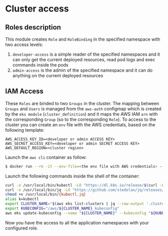 # Cluster access

## Roles description

This module creates `Role` and `RoleBinding` in the specified namespace with two access levels:

1. `developer-access` is a simple reader of the specified namespaces and it can only get the current deployed resources, read pod logs and exec commands inside the pods
2. `admin-access` is the admin of the specified namespace and it can do anything on the current deployed resources

## IAM Access

These `Roles` are binded to two `Groups` in the cluster. The mapping between `Groups` and `Users` is managed from the `aws-auth` configmap which is created by the `eks module` (`cluster_definition`) and it maps the AWS IAM `arn` with the corresponding `Group` (so to the corresponding `Role`). To access to the cluster you can create an `env` file with the AWS credentials, based on the following template:

```env
AWS_ACCESS_KEY_ID=<developer or admin ACCESS KEY>
AWS_SECRET_ACCESS_KEY=<developer or admin SECRET ACCESS KEY>
AWS_DEFAULT_REGION=<cluster region>
```

Launch the `aws cli` container as follow:

```bash
$ docker run --rm -it --env-file=<the env file with AWS credentials> --entrypoint bash amazon/aws-cli:latest
```

Launch the following commands inside the shell of the container:

```bash
curl -o /usr/local/bin/kubectl -LO "https://dl.k8s.io/release/$(curl -L -s https://dl.k8s.io/release/stable.txt)/bin/linux/amd64/kubectl"
curl -o /usr/local/bin/jq -LO "https://github.com/stedolan/jq/releases/download/jq-1.6/jq-linux64"
chmod +x /usr/local/bin/{kubectl,jq}
alias k=kubectl
export CLUSTER_NAME="$(aws eks list-clusters | jq --raw-output '.clusters[0]')"
export KUBECONFIG="/aws/${CLUSTER_NAME}_kubeconfig"
aws eks update-kubeconfig --name "${CLUSTER_NAME}" --kubeconfig "${KUBECONFIG}"
```

Now you have the access to all the application namespaces with your configured role.
